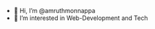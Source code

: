 - 👋 Hi, I’m @amruthmonnappa
- 👀 I’m interested in Web-Development and Tech

<!---
amruthmonnappa/amruthmonnappa is a ✨ special ✨ repository because its `README.md` (this file) appears on your GitHub profile.
You can click the Preview link to take a look at your changes.
--->
